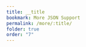 ```yaml
---
title: __title
bookmark: More JSON Support
permalink: /more/:title/
folder: true
order: "7"
---
```

